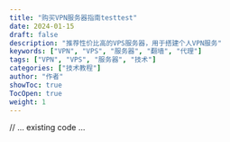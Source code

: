 ```yaml
---
title: "购买VPN服务器指南testtest"
date: 2024-01-15
draft: false
description: "推荐性价比高的VPS服务器，用于搭建个人VPN服务"
keywords: ["VPN", "VPS", "服务器", "翻墙", "代理"]
tags: ["VPN", "VPS", "服务器", "技术"]
categories: ["技术教程"]
author: "作者"
showToc: true
TocOpen: true
weight: 1
---
```


// ... existing code ... 